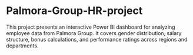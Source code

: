 # Palmora-Group-HR-project
This project presents an interactive Power BI dashboard for analyzing employee data from Palmora Group. It covers gender distribution, salary structure, bonus calculations, and performance ratings across regions and departments.
